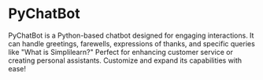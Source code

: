 # PyChatBot
PyChatBot is a Python-based chatbot designed for engaging interactions. It can handle greetings, farewells, expressions of thanks, and specific queries like "What is Simplilearn?" Perfect for enhancing customer service or creating personal assistants. Customize and expand its capabilities with ease!
